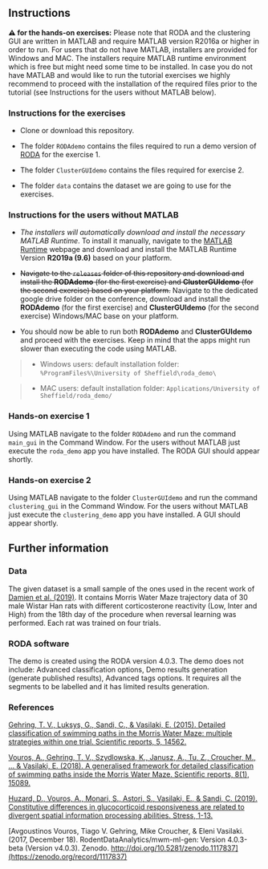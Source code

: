 ## Instructions

**⚠️ for the hands-on exercises:** Please note that RODA and the clustering GUI are written in MATLAB and require MATLAB version R2016a or higher in order to run. For users that do not have MATLAB, installers are provided for Windows and MAC. The installers require MATLAB runtime environment which is free but might need some time to be installed. In case you do not have MATLAB and would like to run the tutorial exercises we highly recommend to proceed with the installation of the required files prior to the tutorial (see Instructions for the users without MATLAB below).

### Instructions for the exercises

- Clone or download this repository.

- The folder `RODAdemo` contains the files required to run a demo version of [RODA](https://github.com/RodentDataAnalytics/mwm-ml-gen/wiki) for the exercise 1.

- The folder `ClusterGUIdemo` contains the files required for exercise 2.

- The folder `data` contains the dataset we are going to use for the exercises. 


### Instructions for the users without MATLAB

- *The installers will automatically download and install the necessary MATLAB Runtime*. To install it manually, navigate to the [MATLAB Runtime](https://www.mathworks.com/products/compiler/matlab-runtime.html) webpage and download and install the MATLAB Runtime Version **R2019a (9.6)** based on your platform. 

- ~~Navigate to the `releases` folder of this repository and download and install the **RODAdemo** (for the first exercise) and **ClusterGUIdemo** (for the second exercise) based on your platform.~~ Navigate to the dedicated google drive folder on the conference, download and install the **RODAdemo** (for the first exercise) and **ClusterGUIdemo** (for the second exercise) Windows/MAC base on your platform.

- You should now be able to run both **RODAdemo** and **ClusterGUIdemo** and proceed with the exercises. Keep in mind that the apps might run slower than executing the code using MATLAB.

> - Windows users: default installation folder: `%ProgramFiles%\University of Sheffield\roda_demo\`

> - MAC users: default installation folder: `Applications/University of Sheffield/roda_demo/`


### Hands-on exercise 1

Using MATLAB navigate to the folder `RODAdemo` and run the command `main_gui` in the Command Window. For the users without MATLAB just execute the `roda_demo` app you have installed. The RODA GUI should appear shortly.


### Hands-on exercise 2

Using MATLAB navigate to the folder `ClusterGUIdemo` and run the command `clustering_gui` in the Command Window. For the users without MATLAB just execute the `clustering_demo` app you have installed. A GUI should appear shortly.
 

## Further information

### Data

The given dataset is a small sample of the ones used in the recent work of [Damien et al. (2019)](https://www.tandfonline.com/doi/full/10.1080/10253890.2019.1625885). It contains Morris Water Maze trajectory data of 30 male Wistar Han rats with different corticosterone reactivity (Low, Inter and High) from the 18th day of the procedure when reversal learning was performed. Each rat was trained on four trials.

### RODA software

The demo is created using the RODA version 4.0.3. The demo does not include: Advanced classification options, Demo results generation (generate published results), Advanced tags options. It requires all the segments to be labelled and it has limited results generation.

### References

[Gehring, T. V., Luksys, G., Sandi, C., & Vasilaki, E. (2015). Detailed classification of swimming paths in the Morris Water Maze: multiple strategies within one trial. Scientific reports, 5, 14562.](https://www.nature.com/articles/srep14562)

[Vouros, A., Gehring, T. V., Szydlowska, K., Janusz, A., Tu, Z., Croucher, M., ... & Vasilaki, E. (2018). A generalised framework for detailed classification of swimming paths inside the Morris Water Maze. Scientific reports, 8(1), 15089.](https://www.nature.com/articles/s41598-018-33456-1)

[Huzard, D., Vouros, A., Monari, S., Astori, S., Vasilaki, E., & Sandi, C. (2019). Constitutive differences in glucocorticoid responsiveness are related to divergent spatial information processing abilities. Stress, 1-13.](https://www.tandfonline.com/doi/full/10.1080/10253890.2019.1625885)

[Avgoustinos Vouros, Tiago V. Gehring, Mike Croucher, & Eleni Vasilaki. (2017, December 18). RodentDataAnalytics/mwm-ml-gen: Version 4.0.3-beta (Version v4.0.3). Zenodo. http://doi.org/10.5281/zenodo.1117837](https://zenodo.org/record/1117837)

 
